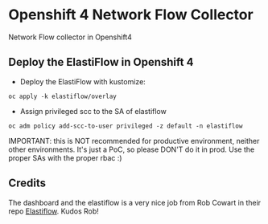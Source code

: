 # Openshift 4 Network Flow Collector

Network Flow collector in Openshift4

## Deploy the ElastiFlow in Openshift 4

* Deploy the ElastiFlow with kustomize:

```
oc apply -k elastiflow/overlay
```

* Assign privileged scc to the SA of elastiflow

```
oc adm policy add-scc-to-user privileged -z default -n elastiflow
```

IMPORTANT: this is NOT recommended for productive environment, neither other environments. It's just a PoC, so please DON'T do it in prod. Use the proper SAs with the proper rbac :)

## Credits

The dashboard and the elastiflow is a very nice job from Rob Cowart in their repo [Elastiflow](https://github.com/robcowart/elastiflow). Kudos Rob!
